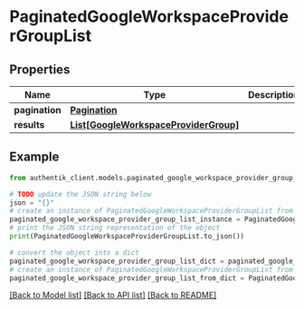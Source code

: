 # PaginatedGoogleWorkspaceProviderGroupList


## Properties

Name | Type | Description | Notes
------------ | ------------- | ------------- | -------------
**pagination** | [**Pagination**](Pagination.md) |  | 
**results** | [**List[GoogleWorkspaceProviderGroup]**](GoogleWorkspaceProviderGroup.md) |  | 

## Example

```python
from authentik_client.models.paginated_google_workspace_provider_group_list import PaginatedGoogleWorkspaceProviderGroupList

# TODO update the JSON string below
json = "{}"
# create an instance of PaginatedGoogleWorkspaceProviderGroupList from a JSON string
paginated_google_workspace_provider_group_list_instance = PaginatedGoogleWorkspaceProviderGroupList.from_json(json)
# print the JSON string representation of the object
print(PaginatedGoogleWorkspaceProviderGroupList.to_json())

# convert the object into a dict
paginated_google_workspace_provider_group_list_dict = paginated_google_workspace_provider_group_list_instance.to_dict()
# create an instance of PaginatedGoogleWorkspaceProviderGroupList from a dict
paginated_google_workspace_provider_group_list_from_dict = PaginatedGoogleWorkspaceProviderGroupList.from_dict(paginated_google_workspace_provider_group_list_dict)
```
[[Back to Model list]](../README.md#documentation-for-models) [[Back to API list]](../README.md#documentation-for-api-endpoints) [[Back to README]](../README.md)


